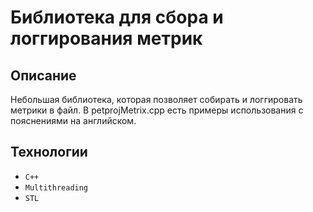 # Библиотека для сбора и логгирования метрик
## Описание
Небольшая библиотека, которая позволяет собирать и логгировать метрики в файл. В petprojMetrix.cpp есть примеры использования с пояснениями на английском.
## Технологии
* `С++`
* `Multithreading`
* `STL`
